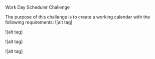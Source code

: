 Work Day Scheduler Challenge

The purpose of this challenge is to create a working calendar with the following requirements:
![alt tag]


![alt tag]


![alt tag]


![alt tag]




